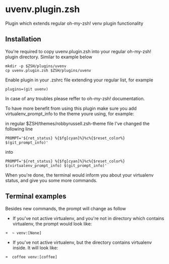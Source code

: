 # uvenv.plugin.zsh
Plugin which extends regular oh-my-zsh! venv plugin functionality

## Installation
You're required to copy uvenv.plugin.zsh into your regular oh-my-zsh! plugin directory. Similar to example below

```
mkdir -p $ZSH/plugins/uvenv
cp uvenv.plugin.zsh $ZSH/plugins/uvenv
```

Enable plugin in your .zshrc file extending your regular list, for example
```
plugins=(git uvenv)
```

In case of any troubles please reffer to oh-my-zsh! documentation.

To have more benefit from using this plugin make sure you add virtualenv_prompt_info to the theme youre using, for example:

in regular $ZSH/themes/robbyrussell.zsh-theme file I've changed the following line

```
PROMPT='${ret_status} %{$fg[cyan]%}%c%{$reset_color%} $(git_prompt_info)'
```
into
```
PROMPT='${ret_status} %{$fg[cyan]%}%c%{$reset_color%} $(virtualenv_prompt_info) $(git_prompt_info)'
```

When you're done, the terminal would inform you about your virtualenv status, and give you some more commands.

## Terminal examples

Besides new commands, the prompt will change as follow

* If you've not active virtualenv, and you're not in directory which contains virtualenv, the prompt would look like:
```console
➜  ~ venv:[None]
```

* If you've not active virtualenv, but the directory contains virtualenv inside. It will look like:
```console
➜  coffee venv:[coffee]
```
